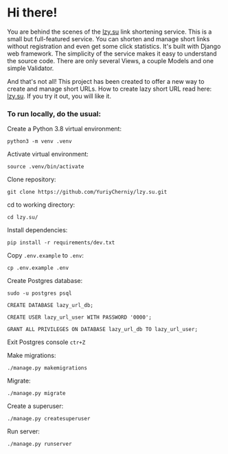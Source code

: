 # Hi there! #
You are behind the scenes of the [lzy.su](https://lzy.su/) link shortening service. This is a small but full-featured service. You can shorten and manage short links without registration and even get some click statistics. It's built with Django web framework. The simplicity of the service makes it easy to understand the source code. There are only several Views, a couple Models and one simple Validator.

And that's not all! This project has been created to offer a new way to create and manage short URLs. How to create lazy short URL read here: [lzy.su](https://lzy.su/). If you try it out, you will like it.

### To run locally, do the usual: ###

Create a Python 3.8 virtual environment:
```
python3 -m venv .venv
```
Activate virtual environment:
```
source .venv/bin/activate
```
Clone repository:
```
git clone https://github.com/YuriyCherniy/lzy.su.git
```
cd to working directory:
```
cd lzy.su/
```
Install dependencies:
```
pip install -r requirements/dev.txt
```
Copy ```.env.example``` to ```.env```:
```
cp .env.example .env
```

Create Postgres database:
```
sudo -u postgres psql
```
```
CREATE DATABASE lazy_url_db;
```
```
CREATE USER lazy_url_user WITH PASSWORD '0000';
```
```
GRANT ALL PRIVILEGES ON DATABASE lazy_url_db TO lazy_url_user;
```
Exit Postgres console ```ctr+Z```

Make migrations:
```
./manage.py makemigrations
```
Migrate:
```
./manage.py migrate
```
Create a superuser:
```
./manage.py createsuperuser
```
Run server:
```
./manage.py runserver
```